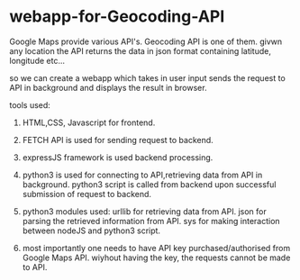 # webapp-for-Geocoding-API

Google Maps provide various API's. Geocoding API is one of them.
givwn any location the API returns the data in json format containing 
latitude, longitude etc...

so we can create a webapp which takes in user input sends the request to
API in background and displays the result in browser.

tools used:

1) HTML,CSS, Javascript for frontend.
2) FETCH API is used for sending request to backend.
3) expressJS framework is used backend processing. 
4) python3 is used for connecting to API,retrieving data from API in background.
   python3 script is called from backend upon successful submission of request to backend.
   
5) python3 modules used:
   urllib for retrieving data from API.
   json for parsing the retrieved information from API.
   sys for making interaction between nodeJS and python3 script.
   
6) most importantly one needs to have API key purchased/authorised from Google Maps API.
   wiyhout having the key, the requests cannot be made to API.
